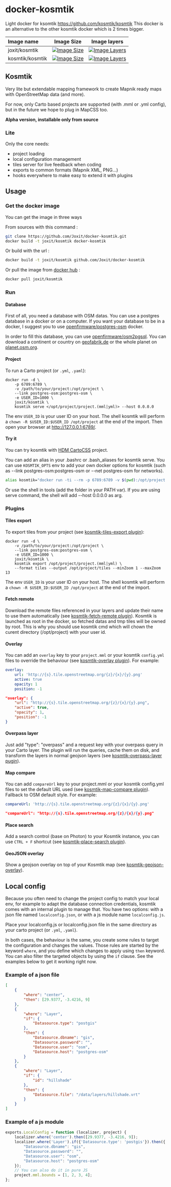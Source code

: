# docker-kosmtik

Light docker for ksomtik <https://github.com/kosmtik/kosmtik>
This docker is an alternative to the other kosmtik docker which is 2 times bigger.

| Image name      | Image Size                                                                                                                                       | Image layers                                                                                                                                   |
| :-------------- | ------------------------------------------------------------------------------------------------------------------------------------------------ | ---------------------------------------------------------------------------------------------------------------------------------------------- |
| joxit/kosmtik   | [![Image Size](https://img.shields.io/imagelayers/image-size/joxit/kosmtik/latest.svg)](https://imagelayers.io/?images=joxit/kosmtik:latest)     | [![Image Layers](https://img.shields.io/imagelayers/layers/joxit/kosmtik/latest.svg)](https://imagelayers.io/?images=joxit/kosmtik:latest)     |
| kosmtik/kosmtik | [![Image Size](https://img.shields.io/imagelayers/image-size/kosmtik/kosmtik/latest.svg)](https://imagelayers.io/?images=kosmtik/kosmtik:latest) | [![Image Layers](https://img.shields.io/imagelayers/layers/kosmtik/kosmtik/latest.svg)](https://imagelayers.io/?images=kosmtik/kosmtik:latest) |

## Kosmtik

Very lite but extendable mapping framework to create Mapnik ready maps with
OpenStreetMap data (and more).

For now, only Carto based projects are supported (with .mml or .yml config),
but in the future we hope to plug in MapCSS too.

**Alpha version, installable only from source**

### Lite

Only the core needs:

-   project loading
-   local configuration management
-   tiles server for live feedback when coding
-   exports to common formats (Mapnik XML, PNG…)
-   hooks everywhere to make easy to extend it with plugins

## Usage

### Get the docker image

You can get the image in three ways

From sources with this command : 

```sh
git clone https://github.com/Joxit/docker-kosmtik.git
docker build -t joxit/kosmtik docker-kosmtik
```

Or build with the url : 

```sh
docker build -t joxit/kosmtik github.com/Joxit/docker-kosmtik
```

Or pull the image from [docker hub](https://hub.docker.com/r/joxit/kosmtik/) : 

```sh
docker pull joxit/kosmtik
```

### Run

#### Database

First of all, you need a database with OSM datas. You can use a postgres database in a docker or on a computer.
If you want your database to be in a docker, I suggest you to use [openfirmware/postgres-osm](https://hub.docker.com/r/openfirmware/postgres-osm/) docker.

In order to fill this database, you can use [openfirmware/osm2pgsql](https://hub.docker.com/r/openfirmware/osm2pgsql/). You can download a continent or country on [geofabrik.de](http://download.geofabrik.de/) or the whole planet on [planet.osm.org](http://planet.osm.org/).

#### Project

To run a Carto project (or `.yml`, `.yaml`):

    docker run -d \
        -p 6789:6789 \
        -v /path/to/your/project:/opt/project \
        --link postgres-osm:postgres-osm \
        -e USER_ID=1000 \
        joxit/kosmtik \
        kosmtik serve </opt/project/project.(mml|yml)> --host 0.0.0.0

The env `USER_ID` is your user ID on your host. The shell kosmtik will perform a `chown -R $USER_ID:$USER_ID /opt/project` at the end of the import.
Then open your browser at <http://127.0.0.1:6789/>.

#### Try it

You can try kosmtik with [HDM CartoCSS](https://github.com/hotosm/HDM-CartoCSS) project.

You can add an alias in your .bashrc or .bash_aliases for kosmtik serve. You can use `KOSMTIK_OPTS` env to add your own docker options for kosmtik (such as --link postgres-osm:postgres-osm or --net postgres-osm for networks).

```sh
alias kosmtik="docker run -ti --rm -p 6789:6789 -v $(pwd):/opt/project -e USER_ID=1000 $KOSMTIK_OPTS joxit/kosmtik kosmtik serve --host 0.0.0.0"
```

Or use the shell in tools (add the folder in your PATH var). If you are using serve command, the shell will add --host 0.0.0.0 as arg.

### Plugins

#### Tiles export

To export tiles from your project (see [kosmtik-tiles-export plugin](https://github.com/kosmtik/kosmtik-tiles-export)):

    docker run -d \
        -v /path/to/your/project:/opt/project \
        --link postgres-osm:postgres-osm \
        -e USER_ID=1000 \
        joxit/kosmtik \
        kosmtik export /opt/project/project.(mml|yml) \
        --format tiles --output /opt/project/tiles --minZoom 1 --maxZoom 13

The env `USER_ID` is your user ID on your host. The shell kosmtik will perform a `chown -R $USER_ID:$USER_ID /opt/project` at the end of the import.

#### Fetch remote

Download the remote files referenced in your layers and update their name to use them automatically (see [kosmtik-fetch-remote plugin](https://github.com/kosmtik/kosmtik-fetch-remote)).
Kosmtik is launched as root in the docker, so fetched datas and tmp tiles will be owned by root.
This is why you should use kosmtik cmd which will chown the curent directory (/opt/project) with your user id.

#### Overlay

You can add an `overlay` key to your `project.mml` or your kosmtik `config.yml`
files to override the behaviour (see [kosmtik-overlay plugin](https://github.com/kosmtik/kosmtik-overlay)). For example:

```yml
overlay:
    url: 'http://{s}.tile.openstreetmap.org/{z}/{x}/{y}.png'
    active: true
    opacity: 1
    position: -1
```

```json
"overlay": {
    "url": "http://{s}.tile.openstreetmap.org/{z}/{x}/{y}.png",
    "active": true,
    "opacity": 1,
    "position": -1
}
```

#### Overpass layer

Just add "type": "overpass" and a request key with your overpass query in your Carto layer. The plugin will run the queries, cache them on disk, and transform the layers in normal geojson layers (see [kosmtik-overpass-layer pugin](https://github.com/kosmtik/kosmtik-overpass-layer)). 

#### Map compare

You can add `compareUrl` key to your project.mml or your kosmtik config.yml files to set the default URL used (see [kosmtik-map-compare plugin](https://github.com/kosmtik/kosmtik-map-compare)).
Fallback to OSM default style. For example:

```yml
compareUrl: 'http://{s}.tile.openstreetmap.org/{z}/{x}/{y}.png'
```

```json
"compareUrl": "http://{s}.tile.openstreetmap.org/{z}/{x}/{y}.png"
```

#### Place search

Add a search control (base on Photon) to your Kosmtik instance, you can use `CTRL + F` shortcut (see [kosmtik-place-search plugin](https://github.com/kosmtik/kosmtik-place-search)).

#### GeoJSON overlay

Show a geojson overlay on top of your Kosmtik map (see [kosmtik-geojson-overlay](https://github.com/kosmtik/kosmtik-geojson-overlay/blob/master/front.js)).

## Local config

Because you often need to change the project config to match your
local env, for example to adapt the database connection credentials,
kosmtik comes with an internal plugin to manage that. You have two
options: with a json file named `localconfig.json`, or with a js module
name `localconfig.js`.

Place your localconfig.js or localconfig.json file in the same directory as your 
carto project (or `.yml`, `.yaml`).

In both cases, the behaviour is the same, you create some rules to target
the configuration and changes the values. Those rules are started by the
keyword `where`, and you define which changes to apply using `then`
keyword. You can also filter the targeted objects by using the `if` clause.
See the examples below to get it working right now.

### Example of a json file

```json
[
    {
        "where": "center",
        "then": [29.9377, -3.4216, 9]
    },
    {
        "where": "Layer",
        "if": {
            "Datasource.type": "postgis"
        },
        "then": {
            "Datasource.dbname": "gis",
            "Datasource.password": "",
            "Datasource.user": "osm",
            "Datasource.host": "postgres-osm"
        }
    },
    {
        "where": "Layer",
        "if": {
            "id": "hillshade"
        },
        "then": {
            "Datasource.file": "/data/layers/hillshade.vrt"
        }
    }
]
```

### Example of a js module

```javascript
exports.LocalConfig = function (localizer, project) {
    localizer.where('center').then([29.9377, -3.4216, 9]);
    localizer.where('Layer').if({'Datasource.type': 'postgis'}).then({
        "Datasource.dbname": "gis",
        "Datasource.password": "",
        "Datasource.user": "osm",
        "Datasource.host": "postgres-osm"
    });
    // You can also do it in pure JS
    project.mml.bounds = [1, 2, 3, 4];
};
```
